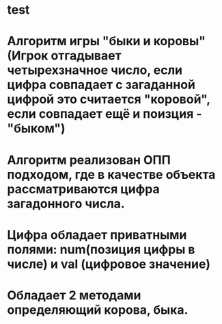 # test
# Алгоритм игры "быки и коровы" (Игрок отгадывает четырехзначное число, если цифра совпадает с загаданной цифрой это считается "коровой", если совпадает ещё и поизция - "быком") 
# Алгоритм реализован ОПП подходом, где в качестве объекта рассматриваются цифра загадонного числа.
# Цифра обладает приватными полями: num(позиция цифры в числе) и val (цифровое значение)
# Обладает 2 методами определяющий корова, быка.
